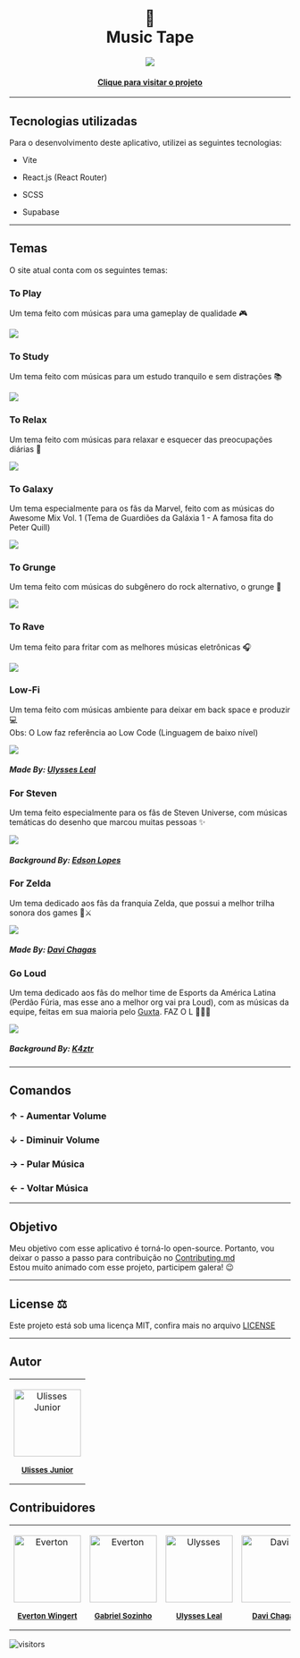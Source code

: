 ﻿<h1 align="center">
📼<br>Music Tape
</h1>

<p align="center">
<img src="https://github.com/UlissesJunior/MusicTape/blob/main/src/assets/img/readme/home.png">
<p>

<h4 align="center"><a href="https://musictape.vercel.app/">Clique para visitar o projeto</a></h4>

---

<h2>Tecnologias utilizadas</h2>

Para o desenvolvimento deste aplicativo, utilizei as seguintes tecnologias:

- Vite

- React.js (React Router)

- SCSS

- Supabase

---

<h2 id="temas" >Temas</h2>

O site atual conta com os seguintes temas:

<h3>To Play</h3>
<p>Um tema feito com músicas para uma gameplay de qualidade  🎮 </p>
<img src="https://github.com/UlissesJunior/MusicTape/raw/main/src/assets/img/readme/toplay.png">

<h3>To Study</h3>
<p>Um tema feito com músicas para um estudo tranquilo e sem distrações 📚 </p>
<img src="https://github.com/UlissesJunior/MusicTape/raw/main/src/assets/img/readme/tostudy.png">

<h3>To Relax</h3>
<p>Um tema feito com músicas para relaxar e esquecer das preocupações diárias 🍃</p>
<img src="https://github.com/UlissesJunior/MusicTape/raw/main/src/assets/img/readme/torelax.png">

<h3>To Galaxy</h3>
<p>Um tema especialmente para os fãs da Marvel, feito com as músicas do Awesome Mix Vol. 1 (Tema de Guardiões da Galáxia 1 - A famosa fita do Peter Quill)</p>
<img src="https://github.com/UlissesJunior/MusicTape/raw/main/src/assets/img/readme/togalaxy.png">

<h3>To Grunge</h3>
<p>Um tema feito com músicas do subgênero do rock alternativo, o grunge 🎸 </p>
<img src="https://github.com/UlissesJunior/MusicTape/raw/main/src/assets/img/readme/togrunge.png">

<h3>To Rave</h3>
<p>Um tema feito para fritar com as melhores músicas eletrônicas 🎧 </p>
<img src="https://github.com/UlissesJunior/MusicTape/raw/main/src/assets/img/readme/torave.png">

<h3>Low-Fi</h3>
<p>Um tema feito com músicas ambiente para deixar em back space e produzir 💻<br/> Obs: O Low faz referência ao Low Code (Linguagem de baixo nível)</p>
<img src="https://github.com/UlissesJunior/MusicTape/raw/main/src/assets/img/readme/low-fi.png">
<h5> Made By: <a href="https://github.com/ULYBR">Ulysses Leal</a> </h5>

<h3>For Steven</h3>
<p>Um tema feito especialmente para os fãs de Steven Universe, com músicas temáticas do desenho que marcou muitas pessoas ✨</p>
<img src="https://github.com/UlissesJunior/MusicTape/raw/main/src/assets/img/readme/forsteven.png">
<h5> Background By: <a href="https://edsonlopes.artstation.com/">Edson Lopes</a> </h5>

<h3>For Zelda</h3>
<p>Um tema dedicado aos fãs da franquia Zelda, que possui a melhor trilha sonora dos games 🙌⚔️</p>
<img src="https://github.com/UlissesJunior/MusicTape/raw/main/src/assets/img/readme/forzelda.png">
<h5>Made By: <a href="https://github.com/DaviAChagas">Davi Chagas</a> </h5>

<h3>Go Loud</h3>
<p>Um tema dedicado aos fãs do melhor time de Esports da América Latina (Perdão Fúria, mas esse ano a melhor org vai pra Loud), com as músicas da equipe, feitas em sua maioria pelo <a href="https://open.spotify.com/artist/3LutKkAZcYI7vS81R2yJjy?si=tg4ySAkESYSzBQK5HahBPg">Guxta</a>. FAZ O L 💚💚💚</p>
<img src="https://github.com/UlissesJunior/MusicTape/raw/main/src/assets/img/readme/goloud.png">
<h5> Background By: <a href="https://www.behance.net/K4ztr">K4ztr</a> </h5>

---

<h2>Comandos</h2>

<h3>↑ - Aumentar Volume</h3>  
<h3>↓ - Diminuir Volume</h3>
<h3>→ - Pular Música</h3> 
<h3>← - Voltar Música</h3>

---

<h2>Objetivo</h2>

Meu objetivo com esse aplicativo é torná-lo open-source. Portanto, vou deixar o passo a passo para contribuição no <a href="https://github.com/UlissesJunior/MusicTape/blob/main/CONTRIBUTING.md">Contributing.md</a>
<br/>
Estou muito animado com esse projeto, participem galera! 😉

---

<h2>License ⚖️</h2>

Este projeto está sob uma licença MIT, confira mais no arquivo <a href="https://github.com/UlissesJunior/MusicTape/blob/main/LICENSE">LICENSE</a>

---

<h2>Autor</h2>

<table>

<tr>

<td align="center">

<a href="https://github.com/UlissesJunior">

<img src="https://avatars.githubusercontent.com/u/80963163?v=4" width="120px;" alt="Ulisses Junior"/><br>

<sub>

<b>Ulisses Junior</b>

</sub>

</a>

</td>

</tr>

</table>

<h2>Contribuidores</h2>

<table>

<tr>

<td align="center">

<a href="https://github.com/EvertonWingert">

<img src="https://avatars.githubusercontent.com/u/54149497?v=4" width="120px;" alt="Everton"/><br>

<sub>

<b>Everton Wingert</b>

</sub>

</a>

</td>

<td align="center">

<a href="https://github.com/gabrielsozinho">

<img src="https://github.com/gabrielsozinho.png" width="120px;" alt="Everton"/><br>

<sub>

<b>Gabriel Sozinho</b>

</sub>

</a>

</td>

<td align="center">

<a href="https://github.com/ULYBR">

<img src="https://github.com/ULYBR.png" width="120px;" alt="Ulysses"/><br>

<sub>

<b>Ulysses Leal</b>

</sub>

</a>

</td>

<td align="center">

<a href="https://github.com/DaviAChagas">

<img src="https://github.com/DaviAChagas.png" width="120px;" alt="Davi"/><br>

<sub>

<b>Davi Chagas</b>

</sub>

</a>

</td>

</tr>

</table>

![visitors](https://visitor-badge.glitch.me/badge?page_id=UlissesJunior/MusicTape&right_color=red)
